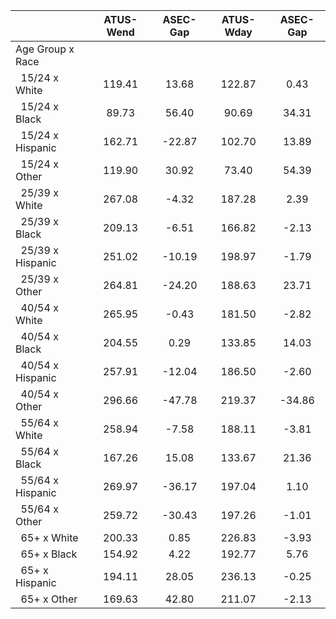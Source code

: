 
|                      |    ATUS-Wend |     ASEC-Gap |    ATUS-Wday |     ASEC-Gap |
| -------------------- | :----------: | :----------: | :----------: | :----------: |
| Age Group x Race     |              |              |              |              |
| &nbsp;&nbsp;15/24 x White |       119.41 |        13.68 |       122.87 |         0.43 |
| &nbsp;&nbsp;15/24 x Black |        89.73 |        56.40 |        90.69 |        34.31 |
| &nbsp;&nbsp;15/24 x Hispanic |       162.71 |       -22.87 |       102.70 |        13.89 |
| &nbsp;&nbsp;15/24 x Other |       119.90 |        30.92 |        73.40 |        54.39 |
| &nbsp;&nbsp;25/39 x White |       267.08 |        -4.32 |       187.28 |         2.39 |
| &nbsp;&nbsp;25/39 x Black |       209.13 |        -6.51 |       166.82 |        -2.13 |
| &nbsp;&nbsp;25/39 x Hispanic |       251.02 |       -10.19 |       198.97 |        -1.79 |
| &nbsp;&nbsp;25/39 x Other |       264.81 |       -24.20 |       188.63 |        23.71 |
| &nbsp;&nbsp;40/54 x White |       265.95 |        -0.43 |       181.50 |        -2.82 |
| &nbsp;&nbsp;40/54 x Black |       204.55 |         0.29 |       133.85 |        14.03 |
| &nbsp;&nbsp;40/54 x Hispanic |       257.91 |       -12.04 |       186.50 |        -2.60 |
| &nbsp;&nbsp;40/54 x Other |       296.66 |       -47.78 |       219.37 |       -34.86 |
| &nbsp;&nbsp;55/64 x White |       258.94 |        -7.58 |       188.11 |        -3.81 |
| &nbsp;&nbsp;55/64 x Black |       167.26 |        15.08 |       133.67 |        21.36 |
| &nbsp;&nbsp;55/64 x Hispanic |       269.97 |       -36.17 |       197.04 |         1.10 |
| &nbsp;&nbsp;55/64 x Other |       259.72 |       -30.43 |       197.26 |        -1.01 |
| &nbsp;&nbsp;65+ x White |       200.33 |         0.85 |       226.83 |        -3.93 |
| &nbsp;&nbsp;65+ x Black |       154.92 |         4.22 |       192.77 |         5.76 |
| &nbsp;&nbsp;65+ x Hispanic |       194.11 |        28.05 |       236.13 |        -0.25 |
| &nbsp;&nbsp;65+ x Other |       169.63 |        42.80 |       211.07 |        -2.13 |

